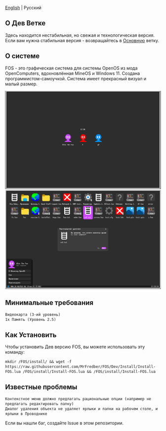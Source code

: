 [English](https://github.com/MrFredber/FOS/blob/Dev/README.md) | Русский

## О Дев Ветке

Здесь находится нестабильная, но свежая и технологическая версия. Если вам нужна стабильная версия - возвращайтесь в [Основную](https://github.com/MrFredber/FOS) ветку.

## О системе

FOS - это графическая система для системы OpenOS из мода OpenComputers, вдохновлённая MineOS и Windows 11. Создана программистом-самоучкой. Система имеет прекрасный визуал и малый размер.

![](https://raw.githubusercontent.com/MrFredber/FOS/Dev/Readme%20files/russian2.png)
![](https://raw.githubusercontent.com/MrFredber/FOS/Dev/Readme%20files/russian1.png)

## Минимальные требования

	Видеокарта (3-ий уровень)
	1x Память (Уровень 2.5)

## Как Установить

Чтобы установить Дев версию FOS, вы можете использовать эту команду:

	mkdir /FOS/install/ && wget -f https://raw.githubusercontent.com/MrFredber/FOS/Dev/Install/Install-FOS.lua /FOS/install/Install-FOS.lua && /FOS/install/Install-FOS.lua

## Известные проблемы

	Контекстное меню должно предлагать рациональные опции (например не предлагать редактировать папку)
	Диалог удаления объекта не удаляет ярлыки и папки на рабочем столе, и ярлыки в Проводнике

Если вы нашли баг, создайте Issue в этом репозитории.

